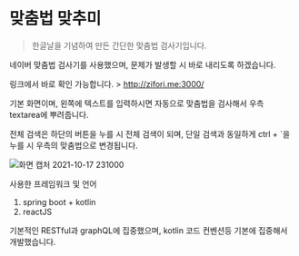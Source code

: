 # 맞춤법 맞추미
> 한글날을 기념하여 만든 간단한 맞춤법 검사기입니다.

네이버 맞춤법 검사기를 사용했으며, 문제가 발생할 시 바로 내리도록 하겠습니다.

링크에서 바로 확인 가능합니다. > 
http://zifori.me:3000/

기본 화면이며, 왼쪽에 텍스트를 입력하시면 자동으로 맞춤법을 검사해서 우측 textarea에 뿌려줍니다.

전체 검색은 하단의 버튼을 누를 시 전체 검색이 되며, 단일 검색과 동일하게 ctrl + `을 누를 시 우측의 맞춤법으로 변경됩니다.

![화면 캡처 2021-10-17 231000](https://user-images.githubusercontent.com/19691052/137631047-34050926-5682-4888-a8a2-8da9fd89b397.png)


사용한 프레임워크 및 언어
1. spring boot + kotlin
2. reactJS

기본적인 RESTful과 graphQL에 집중했으며, kotlin 코드 컨벤션등 기본에 집중해서 개발했습니다.
